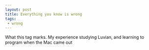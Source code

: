 ```yaml
---
layout: post
title: Everything you know is wrong
tags:
 - wrong
---
```


What this tag marks.  My experience studying Luvian, and learning to program when the Mac came out
